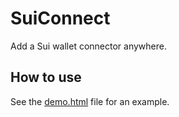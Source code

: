 # SuiConnect

Add a Sui wallet connector anywhere.

## How to use

See the [demo.html](./app/public/demo.html) file for an example.
